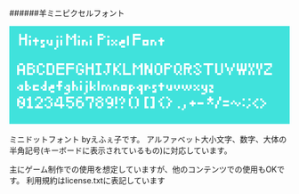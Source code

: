 ﻿######羊ミニピクセルフォント

![フォントイメージ](https://github.com/Epheko/HitsujiMiniPixelFont/blob/main/FontImage.png)

ミニドットフォント byえふぇ子です。
アルファベット大小文字、数字、大体の半角記号(キーボードに表示されているもの)に対応しています。

主にゲーム制作での使用を想定していますが、他のコンテンツでの使用もOKです。
利用規約はlicense.txtに表記しています

